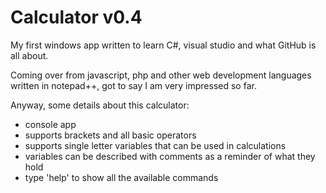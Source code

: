 # Calculator v0.4

My first windows app written to learn C#, visual studio and what GitHub is all about. 

Coming over from javascript, php and other web development languages written in notepad++, got to say I am very impressed so far.

Anyway, some details about this calculator:
- console app
- supports brackets and all basic operators
- supports single letter variables that can be used in calculations
- variables can be described with comments as a reminder of what they hold
- type 'help' to show all the available commands